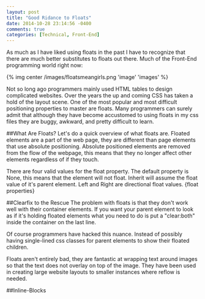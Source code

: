 ```yaml
---
layout: post
title: "Good Ridance to Floats"
date: 2014-10-28 23:14:56 -0400
comments: true
categories: [Technical, Front-End]
---
```


As much as I have liked using floats in the past I have to recognize that there are much better substitutes to floats out there. Much of the Front-End programming world right now: 
<!--more-->

{% img center /images/floatsmeangirls.png 'image' 'images' %}

Not so long ago programmers mainly used HTML tables to design complicated websites. Over the years the up and coming CSS has taken a hold of the layout scene. One of the most popular and most difficult positioning properties to master are floats. Many programmers can surely admit that although they have become accustomed to using floats in my css files they are buggy, awkward, and pretty difficult to learn.

##What Are Floats?
Let's do a quick overview of what floats are. Floated elements are a part of the web page, they are different than page elements that use absolute positioning. Absolute positioned elements are removed from the flow of the webpage, this means that they no longer affect other elements regardless of if they touch.

There are four valid values for the float property. The default property is None, this means that the element will not float. Inherit will assume the float value of it's parent element. Left and Right are directional float values.
{float properties}

##Clearfix to the Rescue
The problem with floats is that they don't work well with their container elements. If you want your parent element to look as if it's holding floated elements what you need to do is put a "clear:both" inside the container on the last line. 

Of course programmers have hacked this nuance. Instead of possibly having single-lined css classes for parent elements to show their floated children.

Floats aren't entirely bad, they are fantastic at wrapping text around images so that the text does not overlay on top of the image. They have been used in creating large website layouts to smaller instances where reflow is needed.

##Inline-Blocks





